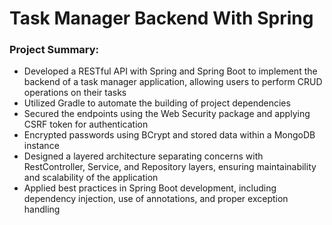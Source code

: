 # Task Manager Backend With Spring
### Project Summary:
- Developed a RESTful API with Spring and Spring Boot to implement the backend of a task manager application, allowing users to perform CRUD operations on their tasks
- Utilized Gradle to automate the building of project dependencies
- Secured the endpoints using the Web Security package and applying CSRF token for authentication
- Encrypted passwords using BCrypt and stored data within a MongoDB instance
- Designed a layered architecture separating concerns with RestController, Service, and Repository layers, ensuring maintainability and scalability of the application
- Applied best practices in Spring Boot development, including dependency injection, use of annotations, and proper exception handling

